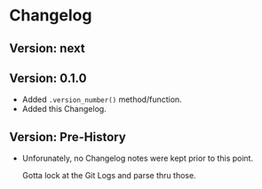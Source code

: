Changelog
=========

Version: next
-------------

Version: 0.1.0 
--------------

- Added `.version_number()` method/function.
- Added this Changelog.


Version: Pre-History 
--------------------

- Unforunately, no Changelog notes were kept prior to this point.

    Gotta lock at the Git Logs and parse thru those. 


